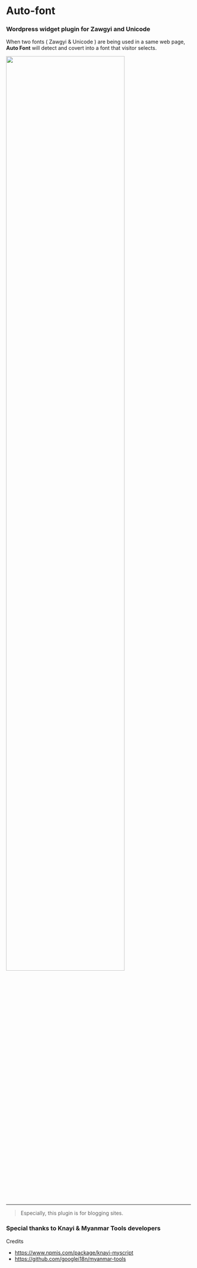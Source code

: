 # Auto-font

### Wordpress widget plugin for Zawgyi and Unicode

When two fonts ( Zawgyi & Unicode ) are being used in a same web page, **Auto Font** will detect and covert into a font that visitor selects.


<img src="https://res.cloudinary.com/dpnea22ek/image/upload/v1553669609/auto-font.png" width="80%">

----

> Especially, this plugin is for blogging sites.


 ### Special thanks to Knayi & Myanmar Tools developers

   Credits
   - https://www.npmjs.com/package/knayi-myscript
   - https://github.com/googlei18n/myanmar-tools
